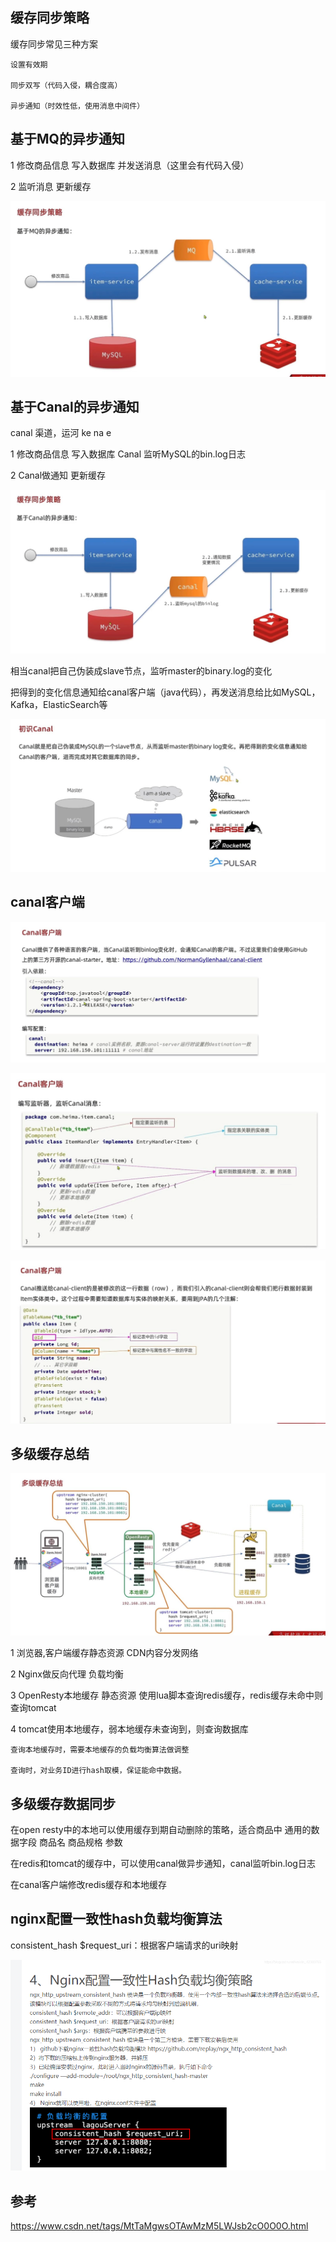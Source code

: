 缓存同步策略
---

缓存同步常见三种方案

    设置有效期
    
    同步双写（代码入侵，耦合度高）

    异步通知（时效性低，使用消息中间件）


基于MQ的异步通知
---
1   修改商品信息 写入数据库 并发送消息（这里会有代码入侵）

2   监听消息 更新缓存

![img_32.png](img_32.png)

基于Canal的异步通知
---

canal 渠道，运河 ke na e

1   修改商品信息 写入数据库 Canal 监听MySQL的bin.log日志

2   Canal做通知 更新缓存

![img_33.png](img_33.png)

相当canal把自己伪装成slave节点，监听master的binary.log的变化

把得到的变化信息通知给canal客户端（java代码），再发送消息给比如MySQL，Kafka，ElasticSearch等

![img_34.png](img_34.png)

canal客户端
---

![img_35.png](img_35.png)

![img_36.png](img_36.png)

![img_37.png](img_37.png)


多级缓存总结
---

![img_39.png](img_39.png)

1   浏览器,客户端缓存静态资源 CDN内容分发网络

2   Nginx做反向代理 负载均衡

3   OpenResty本地缓存 静态资源 使用lua脚本查询redis缓存，redis缓存未命中则查询tomcat

4   tomcat使用本地缓存，弱本地缓存未查询到，则查询数据库

    查询本地缓存时，需要本地缓存的负载均衡算法做调整

    查询时，对业务ID进行hash取模，保证能命中数据。

多级缓存数据同步
---

在open resty中的本地可以使用缓存到期自动删除的策略，适合商品中 通用的数据字段 商品名 商品规格 参数

在redis和tomcat的缓存中，可以使用canal做异步通知，canal监听bin.log日志

在canal客户端修改redis缓存和本地缓存

nginx配置一致性hash负载均衡算法
---

consistent_hash $request_uri：根据客户端请求的uri映射

![img_38.png](img_38.png)

参考
---

https://www.csdn.net/tags/MtTaMgwsOTAwMzM5LWJsb2cO0O0O.html



